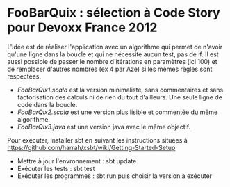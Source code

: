 # FooBarQuix : sélection à Code Story pour Devoxx France 2012

L'idée est de réaliser l'application avec un algorithme qui permet de n'avoir qu'une ligne dans la boucle et qui ne nécessite aucun test, pas de if. Il est aussi possible de passer le nombre d'itérations en paramètres (ici 100) et de remplacer d'autres nombres (ex 4 par Aze) si les mêmes règles sont respectées.

* *FooBarQix1.scala* est la version minimaliste, sans commentaires et sans factorisation des calculs ni de rien du tout d'ailleurs. Une seule ligne de code dans la boucle.
* *FooBarQix2.scala* est une version plus lisible et commentée du même algorithme.
* *FooBarQix3.java* est une version java avec le même objectif.


Pour exécuter, installer sbt en suivant les instructions situées à https://github.com/harrah/xsbt/wiki/Getting-Started-Setup

* Mettre à jour l'envronnement : sbt update
* Exécuter les tests : sbt test
* Exécuter les programmes : sbt run puis choisir la version à exécuter

